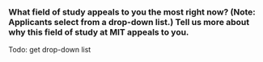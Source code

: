 
### What field of study appeals to you the most right now? (Note: Applicants select from a drop-down list.) Tell us more about why this field of study at MIT appeals to you.

Todo: get drop-down list
